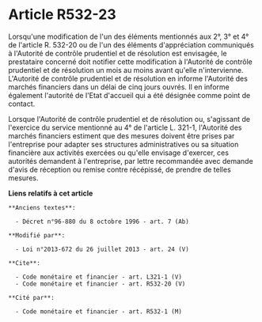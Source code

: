 # Article R532-23

Lorsqu'une modification de l'un des éléments mentionnés aux 2°, 3° et 4° de l'article R. 532-20 ou de l'un des éléments
d'appréciation communiqués à l'Autorité de contrôle prudentiel et de résolution est envisagée, le prestataire concerné doit
notifier cette modification à l'Autorité de contrôle prudentiel et de résolution un mois au moins avant qu'elle
n'intervienne. L'Autorité de contrôle prudentiel et de résolution en informe l'Autorité des marchés financiers dans un délai
de cinq jours ouvrés. Il en informe également l'autorité de l'Etat d'accueil qui a été désignée comme point de contact. 

Lorsque l'Autorité de contrôle prudentiel et de résolution ou, s'agissant de l'exercice du service mentionné au 4° de
l'article L. 321-1, l'Autorité des marchés financiers estiment que des mesures doivent être prises par l'entreprise pour
adapter ses structures administratives ou sa situation financière aux activités exercées ou qu'elle envisage d'exercer, ces
autorités demandent à l'entreprise, par lettre recommandée avec demande d'avis de réception ou remise contre récépissé, de
prendre de telles mesures.

**Liens relatifs à cet article**

	**Anciens textes**:

	  - Décret n°96-880 du 8 octobre 1996 - art. 7 (Ab)

	**Modifié par**:

	  - Loi n°2013-672 du 26 juillet 2013 - art. 24 (V)

	**Cite**:

	  - Code monétaire et financier - art. L321-1 (V)
	  - Code monétaire et financier - art. R532-20 (V)

	**Cité par**:

	  - Code monétaire et financier - art. R532-1 (M)

